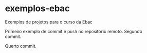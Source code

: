 # exemplos-ebac
Exemplos de projetos para o curso da Ebac

Primeiro exemplo de commit e push no repositório remoto. Segundo commit.

Querto commit.
